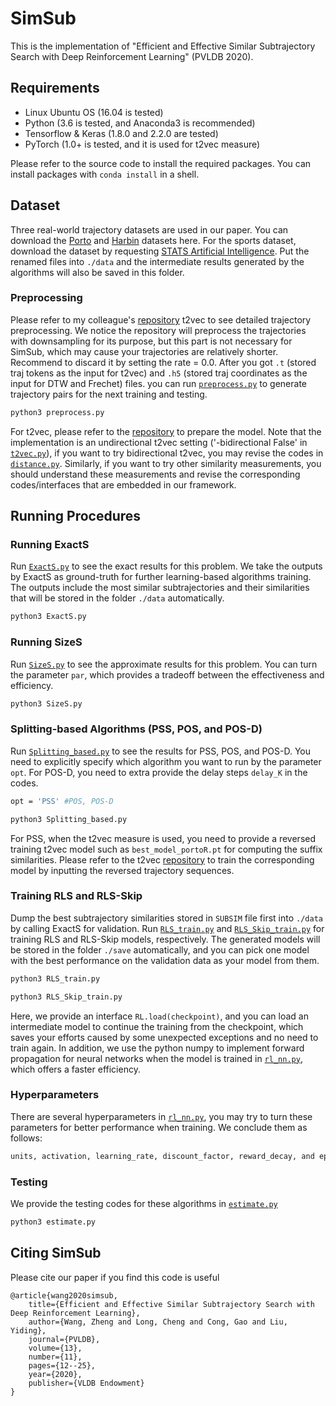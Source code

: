 # SimSub

This is the implementation of "Efficient and Effective Similar Subtrajectory Search with Deep Reinforcement Learning" (PVLDB 2020).

## Requirements

* Linux Ubuntu OS (16.04 is tested)
* Python (3.6 is tested, and Anaconda3 is recommended)
* Tensorflow & Keras (1.8.0 and 2.2.0 are tested)
* PyTorch (1.0+ is tested, and it is used for t2vec measure)

Please refer to the source code to install the required packages. You can install packages with `conda install` in a shell. 

## Dataset

Three real-world trajectory datasets are used in our paper. You can download the [Porto](http://archive.ics.uci.edu/ml/machine-learning-databases/00339/train.csv.zip) and [Harbin](https://drive.google.com/u/0/uc?id=1tdgarnn28CM01o9hbeKLUiJ1o1lskrqA&export=download) datasets here. 
For the sports dataset, download the dataset by requesting [STATS Artificial Intelligence](https://www.stats.com/artificial-intelligence/). Put the renamed files into `./data` and the intermediate results generated by the algorithms 
will also be saved in this folder.

### Preprocessing

Please refer to my colleague's [repository](https://github.com/boathit/t2vec) t2vec to see detailed trajectory preprocessing. We notice the repository will preprocess the trajectories with downsampling for its purpose, but this part 
is not necessary for SimSub, which may cause your trajectories are relatively shorter. Recommend to discard it by setting the rate = 0.0.
After you got `.t` (stored traj tokens as the input for t2vec) and `.h5` (stored traj coordinates as the input for DTW and Frechet) files.
you can run [`preprocess.py`](./t2vec/preprocess.py) to generate trajectory pairs for the next training and testing.
```bash
python3 preprocess.py
```

For t2vec, please refer to the [repository](https://github.com/boathit/t2vec) to prepare the model. Note that the implementation is an undirectional t2vec setting ('-bidirectional False' in [`t2vec.py`](https://github.com/boathit/t2vec/blob/master/t2vec.py)), if you want to try bidirectional t2vec, 
you may revise the codes in [`distance.py`](./t2vec/distance.py). Similarly, if you want to try other similarity measurements, you should understand these measurements and 
revise the corresponding codes/interfaces that are embedded in our framework.

## Running Procedures

### Running ExactS

Run [`ExactS.py`](./t2vec/ExactS.py) to see the exact results for this problem. We take the outputs by ExactS as ground-truth for further learning-based algorithms training.
The outputs include the most similar subtrajectories and their similarities that will be stored in the folder `./data` automatically.
```bash
python3 ExactS.py
```

### Running SizeS
Run [`SizeS.py`](./t2vec/SizeS.py) to see the approximate results for this problem. You can turn the parameter `par`, which provides a tradeoff between the effectiveness and efficiency.
```bash
python3 SizeS.py
```

### Splitting-based Algorithms (PSS, POS, and POS-D)

Run [`Splitting_based.py`](./t2vec/Splitting_based.py) to see the results for PSS, POS, and POS-D. You need to explicitly specify which algorithm you want to run by the parameter `opt`. For POS-D, 
you need to extra provide the delay steps `delay_K` in the codes. 
```bash
opt = 'PSS' #POS, POS-D
```
```bash
python3 Splitting_based.py
```
For PSS, when the t2vec measure is used, you need to provide a reversed training t2vec model such as `best_model_portoR.pt` for computing the suffix similarities. Please refer to the t2vec 
[repository](https://github.com/boathit/t2vec) to train the corresponding model by inputting the reversed trajectory sequences.

### Training RLS and RLS-Skip
Dump the best subtrajectory similarities stored in `SUBSIM` file first into `./data` by calling ExactS for validation.
Run [`RLS_train.py`](./t2vec/RLS_train.py) and [`RLS_Skip_train.py`](./t2vec/RLS_Skip_train.py) for training RLS and RLS-Skip models, respectively.
The generated models will be stored in the folder `./save` automatically, and you can pick one model with the best performance on the validation data as your model from them.
```bash
python3 RLS_train.py
```
```bash
python3 RLS_Skip_train.py
```
Here, we provide an interface <code>RL.load(checkpoint)</code>, and you can load an intermediate model to continue the training from the checkpoint, which saves your efforts caused by some unexpected exceptions and no need to train again. In addition, 
we use the python numpy to implement forward propagation for neural networks when the model is trained in [`rl_nn.py`](./t2vec/rl_nn.py), which offers a faster efficiency.

### Hyperparameters
There are several hyperparameters in [`rl_nn.py`](./t2vec/rl_nn.py), you may try to turn these parameters for better performance when training. We conclude them as follows: 
```bash
units, activation, learning_rate, discount_factor, reward_decay, and epsilon_min
```

### Testing
We provide the testing codes for these algorithms in [`estimate.py`](./t2vec/estimate.py)
```bash
python3 estimate.py
```

## Citing SimSub

Please cite our paper if you find this code is useful
```
@article{wang2020simsub,
	title={Efficient and Effective Similar Subtrajectory Search with Deep Reinforcement Learning},
	author={Wang, Zheng and Long, Cheng and Cong, Gao and Liu, Yiding},
	journal={PVLDB},
	volume={13},
	number={11},
	pages={12--25},
	year={2020},
	publisher={VLDB Endowment}
}
```
